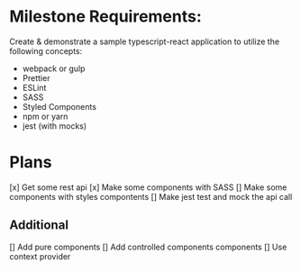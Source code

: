 # Milestone Requirements:

Create & demonstrate a sample typescript-react application to utilize the following concepts:

- webpack or gulp
- Prettier
- ESLint
- SASS
- Styled Components
- npm or yarn
- jest (with mocks)

# Plans

[x] Get some rest api
[x] Make some components with SASS
[] Make some components with styles compontents
[] Make jest test and mock the api call

## Additional

[] Add pure components
[] Add controlled components components
[] Use context provider
